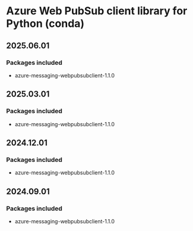 # Azure Web PubSub client library for Python (conda)

## 2025.06.01

### Packages included

- azure-messaging-webpubsubclient-1.1.0

## 2025.03.01

### Packages included

- azure-messaging-webpubsubclient-1.1.0

## 2024.12.01

### Packages included

- azure-messaging-webpubsubclient-1.1.0

## 2024.09.01

### Packages included

- azure-messaging-webpubsubclient-1.1.0
